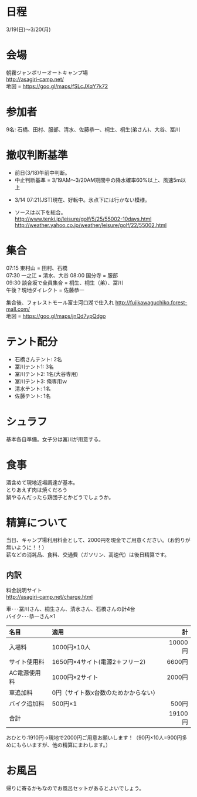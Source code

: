 # 日程
3/19(日)〜3/20(月)

# 会場
朝霧ジャンボリーオートキャンプ場  
http://asagiri-camp.net/  
地図 = https://goo.gl/maps/fSLcJXqY7k72

# 参加者
9名: 石橋、田村、服部、清水、佐藤恭一、桐生、桐生(弟さん)、大谷、冨川

# 撤収判断基準
* 前日(3/18)午前中判断。
* 中止判断基準 = 3/19AM〜3/20AM期間中の降水確率60%以上、風速5m以上
 - 3/14 07:21(JST)現在、好転中。氷点下には行かない模様。
* ソースは以下を総合。  
http://www.tenki.jp/leisure/golf/5/25/55002-10days.html
http://weather.yahoo.co.jp/weather/leisure/golf/22/55002.html

# 集合
07:15 東村山 = 田村、石橋   
07:30 一之江 = 清水、大谷
08:00 国分寺 = 服部   
09:30 談合坂で全員集合 = 桐生、桐生（弟）、冨川   
午後？現地ダイレクト = 佐藤恭一  

集合後、フォレストモール富士河口湖で仕入れ
http://fujikawaguchiko.forest-mall.com/  
地図 = https://goo.gl/maps/jnQd7ypQdgo

# テント配分
* 石橋さんテント: 2名
* 冨川テント1: 3名
* 冨川テント2: 1名(大谷専用)
* 冨川テント3: 俺専用ｗ
* 清水テント: 1名
* 佐藤テント: 1名

# シュラフ
基本各自準備。女子分は冨川が用意する。

# 食事
酒含めて現地近場調達が基本。  
とりあえず肉は焼くだろう  
鍋やるんだったら鶏団子とかどうでしょうか。

# 精算について
当日、キャンプ場利用料金として、2000円を現金でご用意ください。（お釣りが無いように！！）  
薪などの消耗品、食料、交通費（ガソリン、高速代）は後日精算です。  
## 内訳
料金説明サイト  
http://asagiri-camp.net/charge.html

車･･･冨川さん、桐生さん、清水さん、石橋さんの計4台  
バイク･･･恭一さん×1


|名目|適用|計|
|:-----|:----|-----:|
|入場料|1000円×10人|10000円|
|サイト使用料|1650円×4サイト(電源2＋フリー2)|6600円|
|AC電源使用料|1000円×2サイト|2000円|
|車追加料|0円（サイト数x台数のためかからない）|
|バイク追加料|500円×1|500円|  
|合計||19100円|

おひとり:1910円→現地で2000円ご用意お願いします！（90円×10人=900円多めにもらいますが、他の精算にまわします。）

# お風呂
帰りに寄るかもなのでお風呂セットがあるとよいでしょう。
